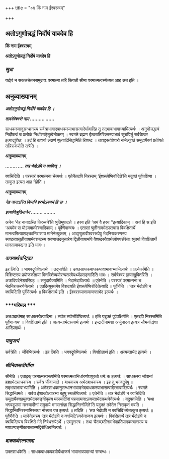 +++
title = "०४ किं नाम ईश्वरत्वम्"

+++


## अतोऽगुणोन्नद्धं निर्दोषं यावदेव हि

**किं नाम ईश्वरत्वम्**

**अतोऽगुणोन्नद्धं निर्दोषं यावदेव हि**

### ***सुधा***

यद्येवं न सकलचेतनसमुदायः परमात्मा तर्हि कियती सीमा परमात्मत्वस्येत्यत आह अत इति ।

## **अनुव्याख्यानम्**

***अतोऽगुणोन्नद्धं निर्दोषं यावदेव हि ।***

***तावदेवेश्वरो नाम .......... ......***

साधकस्यानुसन्धानस्य सर्वत्राभावाद्बाधकस्याभासत्वादेर्भावादिह तु तद्भावाभावाभ्यामित्यर्थः । अगुणोन्नद्धत्वं निर्दोषत्वं च प्रत्येकं निर्धारणहेतुत्वेनोक्तम् । स्वमते ब्रह्मण ईश्वरातिरिक्तस्याभावं सूचयितुं सर्वत्रेश्वर इत्याद्युक्तिः । इदं हि ब्रह्मणो लक्षणं श्रुत्यादिसिद्धमिति हिशब्दः । तावद्वस्त्वीश्वरो नामेत्युक्ते समुदायैक्यं प्रतीयते तन्निराकरोति तत्रेति ।

**अनुव्याख्यानम्**

***........ .... तत्र भेदोऽपि न क्वचित् ।***

क्वचिदिति । परस्परं परमात्मना चेत्यर्थः । एतेनैतदपि निरस्तम् ‘ईशरूपेष्विवोदिते’ति यदुक्तं पूर्वपक्षिणा । तत्कुत इत्यत आह नेहेति ।

**अनुव्याख्यानम्**

***नेह नानाऽस्ति किमपि हरयोऽयमयं हि सः ।***

***इत्यादिश्रुतिमानेन ........ ........***

अनेन ‘नेह नानाऽस्ति किञ्चने’ति श्रुतिमुपादत्ते । हरय इति ‘अयं वै हरय ‘‘इत्यादिकाम् । अयं हि स इति ‘अयमेव स योऽयमात्मे’त्यादिकाम् । पूर्वेणैवान्वयः । एतासां श्रुतीनामभेदपरत्वान्न विवक्षितार्थे मानत्वमित्याशङ्कानिरासाय मानेनेत्युक्तम् । आद्यश्रुतावीश्वररूपेषु भेदनिराकरणस्य स्पष्टत्वात्तृतीयायामेवशब्दस्य श्रवणात्तदनुसारेण द्वितीयायामपि वैशब्दस्यैवार्थत्वोपपत्तेरेताः श्रुतयो विवक्षितार्थे मानतामापद्यन्त इति भावः ।

### ***वाक्यार्थचन्द्रिका***

इह त्विति । भागवद्रूपेष्वित्यर्थः ॥ तद्भावेति । उक्तसाधकबाधकभावाभावाभ्यामित्यर्थः ॥ प्रत्येकमिति । विशिष्टस्य प्रयोजकतायां विणविशेष्ययोरन्यतरवैयर्थ्यप्रसङ्गादिति भावः । सर्वत्रेश्वर इत्याद्युक्तिरिति । अत्रादिपदेनेशपरिग्रहः ॥ समुदायैक्यमिति । भेदाभेदावित्यर्थः ॥ एतेनेति । परस्परं परमात्मना च भेदनिराकरणेनेत्यर्थः । एतदित्युक्तमेव विशदयति ईशरूपेष्विरोदितेत्यादि ॥ पूर्वेणेति । ‘तत्र भेदोऽपि न क्वचिदि’ति पूर्वेणेत्यर्थः ॥ विवक्षितार्थ इति । ईश्वररूपाणामत्यन्ताभेद इत्यर्थः ।

### ***परिमल ***

अतःपदार्थमाह साधकस्येत्यादिना । सर्वत्र सर्वजीवेष्वित्यर्थः ॥ इति यदुक्तं पूर्वपक्षिणेति । एतदपि निरस्तमिति पूर्वेणान्वयः ॥ विवक्षितार्थ इति । अत्यन्ताभेदरूपार्थ इत्यर्थः । इन्द्रादीनामंशा अर्जुनादय इत्यत्र सौभर्याद्यंशा आदिपदार्थः ।

### ***यादुपत्यं***

सर्वत्रेति । जीवेष्वित्यर्थः । इह त्विति । भगवद्रूपेष्वित्यर्थः । विवक्षितार्थ इति । अत्यन्ताभेद इत्यर्थः ।

### ***श्रीनिवासतीर्थीया***

सीमेति । एतादृक् परमात्मस्वरूपमिति परमात्मत्वनिर्धारणोपयुक्तो धर्मः क इत्यर्थः । साधकस्य जीवानां ब्रह्माभेदसाधकस्य । सर्वत्र जीवाजाते । बाधकस्य अभेदबाधकस्य । इह तु भगवद्रूपेषु ॥ तद्भावाभावाभ्यामिति । अभेदसाधकानुसन्धानभावादभेदबाधकस्याभासत्वादेरभावादित्यर्थः । स्वमते सिद्धान्तिमते । सर्वत्र ईशाख्येत्यारभ्य बहुषु स्थलेष्वित्यर्थः ॥ एतेनेति । तत्र भेदोऽपि न क्वचिदिति समुदायैक्यप्रयुक्तभेदमनङ्गीकृत्य मत्स्यादीनां परमात्मनाऽत्यन्ताभेदकथनेनेत्यर्थः । यदुक्तमिति । ‘यथा भगवद्रूपाणां मत्स्यादीनां समुदाये भगवत्संज्ञा सिद्धान्तिनोदिते’ति यदुक्तं तदेतेन निराकृतं भवति । सिद्धान्तिभिरस्माभिस्तथा नोच्यत यत इत्यर्थः ॥ तदिति । ‘तत्र भेदोऽपि न क्वचिदि’त्येतत्कुत इत्यर्थः ॥ पूर्वेणैवेति । मानेनेत्यस्य ‘तत्र भेदोऽपि न क्वचिदि’त्यनेनान्वय इत्यर्थः । विवक्षितार्थे तत्र भेदोऽपि न क्वचिदित्यत्र विवक्षिते भेदे निषेधरूपेऽर्थे । एवमुत्तरत्र । तथा चैतच्छतीनामभेदप्रतिपादकत्वात्तस्य च मयाऽप्यङ्गीकारान्नास्मद्विरोधित्वमित्यर्थः ।

### ***वाक्यार्थरत्नमाला***

उक्तसाधकेति । साधकबाधकपदयोर्यथाक्रमं भावाभावपदाभ्यां सम्बन्धः ।

